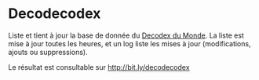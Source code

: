 Decodecodex
=
Liste et tient à jour la base de donnée du [Decodex du Monde](http://www.lemonde.fr/verification/).
La liste est mise à jour toutes les heures, et un log liste les mises à jour (modifications, ajouts ou suppressions).

Le résultat est consultable sur http://bit.ly/decodecodex

